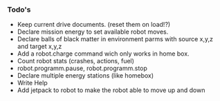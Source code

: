 ### Todo's


 - Keep current drive documents. (reset them on load!?)
 - Declare mission energy to set available robot moves.
 - Declare balls of black matter in environment parms with source x,y,z and target x,y,z
 - Add a robot.charge command wich only works in home box.
 - Count robot stats (crashes, actions, fuel)
 - robot.programm.pause, robot.programm.stop
 - Declare multiple energy stations (like homebox)
 - Write Help
 - Add jetpack to robot to make the robot able to move up and down 